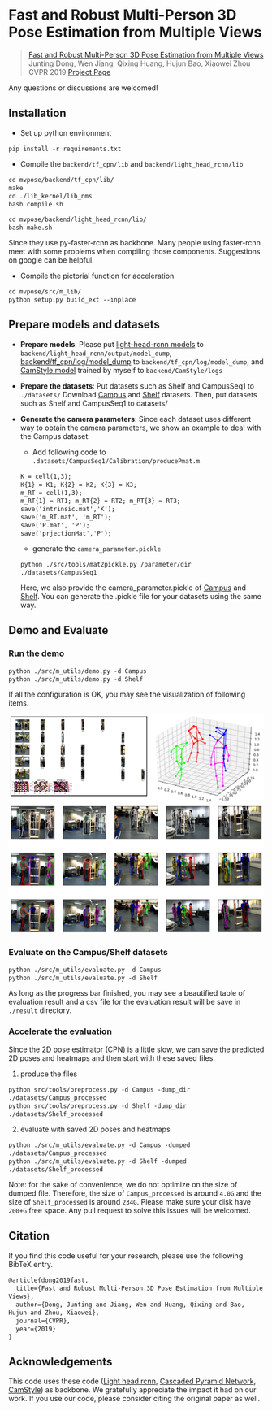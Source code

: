 # Fast and Robust Multi-Person 3D Pose Estimation from Multiple Views



> [Fast and Robust Multi-Person 3D Pose Estimation from Multiple Views](https://arxiv.org/pdf/1901.04111.pdf)  
> Junting Dong, Wen Jiang, Qixing Huang, Hujun Bao, Xiaowei Zhou   
> CVPR 2019 
> [Project Page](https://zju3dv.github.io/mvpose/)

Any questions or discussions are welcomed!


## Installation

 - Set up python environment

```   
pip install -r requirements.txt
```    

 - Compile the `backend/tf_cpn/lib` and `backend/light_head_rcnn/lib`
```
cd mvpose/backend/tf_cpn/lib/
make
cd ./lib_kernel/lib_nms
bash compile.sh
```
```
cd mvpose/backend/light_head_rcnn/lib/
bash make.sh
```

 Since they use py-faster-rcnn as backbone. Many people using faster-rcnn meet with some problems when compiling those components. Suggestions on google can be helpful.

 - Compile the pictorial function for acceleration
```
cd mvpose/src/m_lib/
python setup.py build_ext --inplace
```

## Prepare models and datasets

 -  **Prepare models**: 
Please put [light-head-rcnn models](https://drive.google.com/file/d/1klpM_DEIn2Ln4ZN-xWHdvwp40dYpQ05b/view?usp=sharing) to `backend/light_head_rcnn/output/model_dump`, 
    [backend/tf_cpn/log/model_dump](https://drive.google.com/file/d/1DJF4p-SC_PokGtt7TbCVPgo-EWRQYhGi/view?usp=sharing) to `backend/tf_cpn/log/model_dump`,
    and [CamStyle model](https://drive.google.com/file/d/1FRAu6sr0Bd39ZliCscum69mwuZ1j502b/view?usp=sharing) trained by myself to `backend/CamStyle/logs`

 - **Prepare the datasets**: 
Put datasets such as Shelf and CampusSeq1 to `./datasets/`
Download [Campus](http://campar.cs.tum.edu/files/belagian/multihuman/CampusSeq1.tar.bz2) and [Shelf](http://campar.cs.tum.edu/files/belagian/multihuman/Shelf.tar.bz2) datasets. Then, put datasets such as Shelf and CampusSeq1 to datasets/

 - **Generate the camera parameters**: 
   Since each dataset uses different way to obtain the camera parameters, we show an example to deal with the Campus dataset: 
   - Add following code to `.datasets/CampusSeq1/Calibration/producePmat.m`
   ```
   K = cell(1,3);
   K{1} = K1; K{2} = K2; K{3} = K3;
   m_RT = cell(1,3);
   m_RT{1} = RT1; m_RT{2} = RT2; m_RT{3} = RT3;
   save('intrinsic.mat','K');
   save('m_RT.mat', 'm_RT');
   save('P.mat', 'P');
   save('prjectionMat','P');
   ```
   - generate the `camera_parameter.pickle`
   ```
   python ./src/tools/mat2pickle.py /parameter/dir ./datasets/CampusSeq1
   ```
   Here, we also provide the camera_parameter.pickle of [Campus](https://drive.google.com/file/d/1BvIyB53Jb_asZ2gEoIRh8gYUvHxPDcPA/view?usp=sharing) and [Shelf](https://drive.google.com/file/d/1mWe9CpyYrsU7t2FFf5PMJw5CqFE-3Otj/view?usp=sharing). You can generate the .pickle file for your datasets using the same way.
## Demo and Evaluate

### Run the demo

```
python ./src/m_utils/demo.py -d Campus
python ./src/m_utils/demo.py -d Shelf
```

If all the configuration is OK, you may see the visualization of following items.

![matching](./assets/result.png)



### Evaluate on the Campus/Shelf datasets

```
python ./src/m_utils/evaluate.py -d Campus
python ./src/m_utils/evaluate.py -d Shelf
```
As long as the progress bar finished, you may see a beautified table of evaluation result and a csv file for the evaluation result will be save in `./result` directory.

### Accelerate the evaluation

Since the 2D pose estimator (CPN) is a little slow, we can save the predicted 2D poses and heatmaps and then start with these saved files.

 1. produce the files
```
python src/tools/preprocess.py -d Campus -dump_dir ./datasets/Campus_processed
python src/tools/preprocess.py -d Shelf -dump_dir ./datasets/Shelf_processed
```
 2. evaluate with saved 2D poses and heatmaps
```
python ./src/m_utils/evaluate.py -d Campus -dumped ./datasets/Campus_processed
python ./src/m_utils/evaluate.py -d Shelf -dumped ./datasets/Shelf_processed
```
Note: for the sake of convenience, we do not optimize on the size of dumped file.
Therefore, the size of `Campus_processed` is around `4.0G` and the size of `Shelf_processed` is around `234G`. Please make sure your disk have `200+G` free space. Any pull request to solve this issues will be welcomed.

## Citation

If you find this code useful for your research, please use the following BibTeX entry.

```
@article{dong2019fast,
  title={Fast and Robust Multi-Person 3D Pose Estimation from Multiple Views},
  author={Dong, Junting and Jiang, Wen and Huang, Qixing and Bao, Hujun and Zhou, Xiaowei},
  journal={CVPR},
  year={2019}
}
```
## Acknowledgements
This code uses these code ([Light head rcnn](https://github.com/zengarden/light_head_rcnn), [Cascaded Pyramid Network](https://github.com/chenyilun95/tf-cpn), [CamStyle](https://github.com/zhunzhong07/CamStyle)) as backbone. We gratefully appreciate the impact it had on our work. If you use our code, please consider citing the original paper as well.


